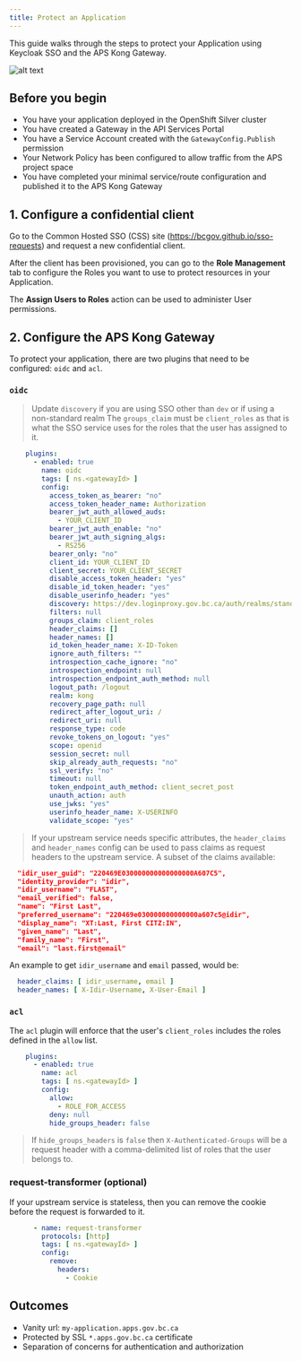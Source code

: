 ```yaml
---
title: Protect an Application
---
```


This guide walks through the steps to protect your Application using Keycloak
SSO and the APS Kong Gateway.

![alt text](/artifacts/keycloak-rbac.png "Keycloak RBAC")

## Before you begin

- You have your application deployed in the OpenShift Silver cluster
- You have created a Gateway in the API Services Portal
- You have a Service Account created with the `GatewayConfig.Publish` permission
- Your Network Policy has been configured to allow traffic from the APS project space
- You have completed your minimal service/route configuration and published it
  to the APS Kong Gateway

## 1. Configure a confidential client

Go to the Common Hosted SSO (CSS) site (<https://bcgov.github.io/sso-requests>)
and request a new confidential client.

After the client has been provisioned, you can go to the **Role Management** tab
to configure the Roles you want to use to protect resources in your Application.

The **Assign Users to Roles** action can be used to administer User permissions.

## 2. Configure the APS Kong Gateway

To protect your application, there are two plugins that need to be configured:
`oidc` and `acl`.

### `oidc`

> Update `discovery` if you are using SSO other than `dev` or if using a
> non-standard realm
> The `groups_claim` must be `client_roles` as that is what the SSO service uses
> for the roles that the user has assigned to it.

```yaml
    plugins:
      - enabled: true
        name: oidc
        tags: [ ns.<gatewayId> ]
        config:
          access_token_as_bearer: "no"
          access_token_header_name: Authorization
          bearer_jwt_auth_allowed_auds:
            - YOUR_CLIENT_ID
          bearer_jwt_auth_enable: "no"
          bearer_jwt_auth_signing_algs:
            - RS256
          bearer_only: "no"
          client_id: YOUR_CLIENT_ID
          client_secret: YOUR_CLIENT_SECRET
          disable_access_token_header: "yes"
          disable_id_token_header: "yes"
          disable_userinfo_header: "yes"
          discovery: https://dev.loginproxy.gov.bc.ca/auth/realms/standard/.well-known/openid-configuration
          filters: null
          groups_claim: client_roles
          header_claims: []
          header_names: []
          id_token_header_name: X-ID-Token
          ignore_auth_filters: ""
          introspection_cache_ignore: "no"
          introspection_endpoint: null
          introspection_endpoint_auth_method: null
          logout_path: /logout
          realm: kong
          recovery_page_path: null
          redirect_after_logout_uri: /
          redirect_uri: null
          response_type: code
          revoke_tokens_on_logout: "yes"
          scope: openid
          session_secret: null
          skip_already_auth_requests: "no"
          ssl_verify: "no"
          timeout: null
          token_endpoint_auth_method: client_secret_post
          unauth_action: auth
          use_jwks: "yes"
          userinfo_header_name: X-USERINFO
          validate_scope: "yes"
```

> If your upstream service needs specific attributes, the `header_claims` and
> `header_names` config can be used to pass claims as request headers to the
> upstream service. A subset of the claims available:

```json
  "idir_user_guid": "220469E030000000000000000A607C5",
  "identity_provider": "idir",
  "idir_username": "FLAST",
  "email_verified": false,
  "name": "First Last",
  "preferred_username": "220469e030000000000000a607c5@idir",
  "display_name": "XT:Last, First CITZ:IN",
  "given_name": "Last",
  "family_name": "First",
  "email": "last.first@email"
```

An example to get `idir_username` and `email` passed, would be:

```yaml
  header_claims: [ idir_username, email ]
  header_names: [ X-Idir-Username, X-User-Email ]
```

### `acl`

The `acl` plugin will enforce that the user's `client_roles` includes the roles
defined in the `allow` list.

```yaml
    plugins:
      - enabled: true
        name: acl
        tags: [ ns.<gatewayId> ]
        config:
          allow:
            - ROLE_FOR_ACCESS
          deny: null
          hide_groups_header: false
```

> If `hide_groups_headers` is `false` then `X-Authenticated-Groups` will be a
> request header with a comma-delimited list of roles that the user belongs to.

### request-transformer (optional)

If your upstream service is stateless, then you can remove the cookie before the
request is forwarded to it.

```yaml
      - name: request-transformer
        protocols: [http]
        tags: [ ns.<gatewayId> ]
        config:
          remove:
            headers:
              - Cookie
```

## Outcomes

- Vanity url: `my-application.apps.gov.bc.ca`
- Protected by SSL `*.apps.gov.bc.ca` certificate
- Separation of concerns for authentication and authorization
